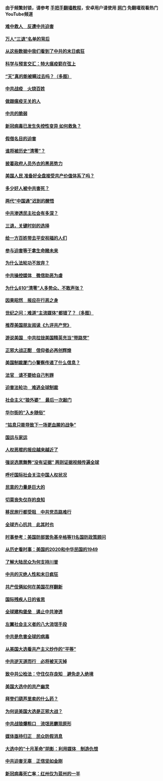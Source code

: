 #### 由于频繁封锁，请参考 [手把手翻墙教程](https://github.com/gfw-breaker/guides/wiki/)，安卓用户请使用 [网门](https://github.com/gfw-breaker/nogfw/blob/master/dl.md?t=01170500) 免翻墙观看热门YouTube频道 

#### [难中救人　反遭中共迫害](../pages/251/418414.md?t=01170500) 

#### [万人“三退”名单的背后](../pages/251/418505.md?t=01170500) 

#### [从这些数据中我们看到了中共的末日疯狂](../pages/251/418420.md?t=01170500) 

#### [科学与预言交汇：特大瘟疫箭在弦上](../pages/251/418266.md?t=01170500) 

#### [“天”真的能被瞒过去吗？（多图）](../pages/251/418308.md?t=01170500) 

#### [中共战疫　火烧百姓](../pages/251/418220.md?t=01170500) 

#### [做跟瘟疫无关的人](../pages/251/418171.md?t=01170500) 

#### [中共的脆弱](../pages/251/418196.md?t=01170500) 

#### [新冠病毒已发生失控性变异 如何救急？](../pages/251/418032.md?t=01170500) 

#### [假借名目的迫害](../pages/251/418055.md?t=01170500) 

#### [谁将被历史“清零”？](../pages/251/417485.md?t=01170500) 

#### [披着政府人员外衣的黑恶势力](../pages/251/417442.md?t=01170500) 

#### [美国人民 准备好全盘接受共产价值体系了吗？](../pages/251/417491.md?t=01170500) 

#### [多少好人被中共害死？](../pages/251/417144.md?t=01170500) 

#### [两代“中国通”迟到的醒悟](../pages/251/417064.md?t=01170500) 

#### [中共渗透民主社会有多深？](../pages/251/417063.md?t=01170500) 

#### [三退，关键时刻的选择](../pages/251/416969.md?t=01170500) 

#### [给一方百姓带去平安祝福的人们](../pages/251/416941.md?t=01170500) 

#### [参与迫害等于拿生命赌未来](../pages/251/416856.md?t=01170500) 

#### [为什么法轮功不放弃？](../pages/251/416864.md?t=01170500) 

#### [中共操控媒体　微信助恶为虐](../pages/251/416724.md?t=01170500) 

#### [为什么610“清零”人多势众、不敢声张？](../pages/251/416632.md?t=01170500) 

#### [因果昭然　报应在行恶之身](../pages/251/416582.md?t=01170500) 

#### [世纪之问：难道“主流媒体”都错了？（多图）](../pages/251/416571.md?t=01170500) 

#### [推荐美国朋友阅读《九评共产党》](../pages/251/416510.md?t=01170500) 

#### [游说美国　中共拉拢美国精英充当“带路党”](../pages/251/416529.md?t=01170500) 

#### [正邪大战正酣　信仰者必再创辉煌](../pages/251/416433.md?t=01170500) 

#### [美国制裁厦门小警察传递了什么信息？](../pages/251/416432.md?t=01170500) 

#### [法官　请不要给自己判罪](../pages/251/416379.md?t=01170500) 

#### [迫害法轮功　难逃全球制裁](../pages/251/416380.md?t=01170500) 

#### [社会主义“狼外婆”　最后一次敲门](../pages/251/416394.md?t=01170500) 

#### [华尔街的“入乡随俗”](../pages/251/416395.md?t=01170500) 

#### [“姑息只能导致下一场更血腥的战争”](../pages/251/416223.md?t=01170500) 

#### [国运与家运](../pages/251/416224.md?t=01170500) 

#### [人权恶棍的报应越来越近了](../pages/251/416276.md?t=01170500) 

#### [强说选票舞弊“没有证据” 两则证据视频传遍全球](../pages/251/416227.md?t=01170500) 

#### [呼吁国际社会关注中国人权状况](../pages/251/416135.md?t=01170500) 

#### [民意的力量是巨大的](../pages/251/416222.md?t=01170500) 

#### [切莫丧失仅存的良知](../pages/251/416134.md?t=01170500) 

#### [移民旅行都受阻　中共党员路难行](../pages/251/416033.md?t=01170500) 

#### [全球齐心抗共　此其时也](../pages/251/415989.md?t=01170500) 

#### [时事参考：美国防部罢免基辛格等11名国防政策顾问](../pages/251/415970.md?t=01170500) 

#### [从历史看时事：美国的2020和中华民国的1949](../pages/251/415949.md?t=01170500) 

#### [了解大陆民众为何支持川普](../pages/251/415950.md?t=01170500) 

#### [中共的灭绝人性和末日疯狂](../pages/251/415944.md?t=01170500) 

#### [共产伎俩如何在美国花样翻新](../pages/251/415908.md?t=01170500) 

#### [国际残疾人日的省思](../pages/251/415849.md?t=01170500) 

#### [全球建构堡垒　遏止中共渗透](../pages/251/415850.md?t=01170500) 

#### [左翼社会主义者的八大流氓手段](../pages/251/415802.md?t=01170500) 

#### [中共是危害全球的病毒](../pages/251/415569.md?t=01170500) 

#### [从美国大选看共产主义炒作的“平等”](../pages/251/415654.md?t=01170500) 

#### [中共逆天道而行　必将被天灭掉](../pages/251/415626.md?t=01170500) 

#### [致中共公检法：守住仅存良知　避免走入绝境](../pages/251/415627.md?t=01170500) 

#### [美国大选中的共产幽灵](../pages/251/415618.md?t=01170500) 

#### [拜登们葫芦里卖的什么药？](../pages/251/415531.md?t=01170500) 

#### [为何说美国大选是正邪大战？](../pages/251/415530.md?t=01170500) 

#### [中共战狼爆粗口　流氓恶霸现原形](../pages/251/415426.md?t=01170500) 

#### [媒体亟待归正　民众防假消息](../pages/251/415402.md?t=01170500) 

#### [大选中的“十月革命”阴影：利用媒体　制造仇恨](../pages/251/415334.md?t=01170500) 

#### [中共迫害无辜　正信坚如金刚](../pages/251/415307.md?t=01170500) 

#### [新冠病毒死亡率：红州仅为蓝州的一半](../pages/251/415164.md?t=01170500) 

